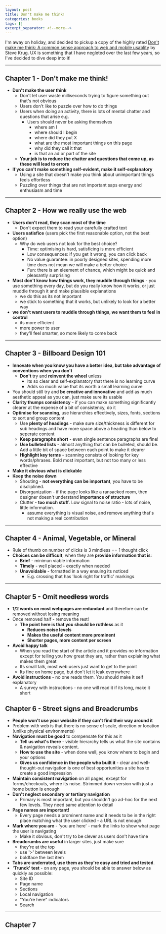 ```yaml
---
layout: post
title: Don't make me think!
categories: books
tags: []
excerpt_separator: <!--more-->
---
```


<!-- ![Clean code cover]({{ site.baseurl }}{% link /assets/images/clean-code-cover.png %}){: .center-image } -->

<sup>
    <sup>
        <!-- Update: 19/03/19 -->
    </sup>
</sup>

I'm away on holiday, and decided to pickup a copy of the highly rated [Don't make me think: A common sense approach to web and mobile usablity](https://www.amazon.co.uk/Dont-Make-Think-Revisited-Usability/dp/0321965515/ref=sr_1_2?keywords=steve+krug&qid=1564482865&s=gateway&sr=8-2) by Steve Krug. UX is something that I have negleted over the last few years, so I've decided to dive deep into it!

<!--more-->

---

## Chapter 1 - Don't make me think!

- **Don't make the user think**
  - Don't let user waste milliseconds trying to figure something out that's not obvious
  - Users don't like to puzzle over how to do things
  - Users when doing an activity, there is lots of mental chatter and questions that arise e.g.
    - Users should never be asking themselves
      - where am I
      - where should I begin
      - where did they put X
      - what are the most important things on this page
      - why did they call it that
      - is that an ad or part of the site
  - **Your job is to reduce the chatter and questions that come up, as these will lead to errors**
- **If you can't make something self-evident, make it self-explanatory**
  - Using a site that doesn't make you think about unimportant things feels effortless
  - Puzzling over things that are not important saps energy and enthusiasm and time

---

## Chapter 2 - How we really use the web

- **Users don't read, they scan most of the time**
  - Don't expect them to read your carefully crafted text
- **Users satisfice** (users pick the first reasonable option, not the best option)
  - Why do web users not look for the best choice?
    - Time: optimising is hard, satisficing is more efficient
    - Low consequences: if you get it wrong, you can click back
    - No value guarantee: in poorly designed sites, spending more time does not mean we will make a better choice
    - Fun: there is an eleement of chance, which might be quick and pleasantly surprising
- **Most don't know how things work, they muddle through things** - you use something every day, but do you really know how it works, or just muddle through it and make plausible explanations
  - we do this as its not important
  - we stick to something that it works, but unlikely to look for a better way
- **we don't want users to muddle through things, we want them to feel in control**
  - its more efficient
  - more power to user
  - they'll feel smarter, so more likely to come back

---

## Chapter 3 - Billboard Design 101

- **Innovate when you know you have a better idea, but take advantage of conventions when you don't**
  - **Don't** try and **reinvent the wheel** unless
    - Its so clear and self-explanatory that there is no learning curve
    - Adds so much value that its worth a small learning curve
- You should still try and **be creative and innovative** and add as much aesthetic appeal as you can, just make sure its usable
- **Clarity thumps consistency** - if you can make something significantly clearer at the expense of a bit of consistency, do it
- **Optimise for scanning**, use hierarchies effectively, sizes, fonts, sections to sort and group content
  - Use **plenty of headings** - make sure size/thickness is different for sub headings and have more space above a heading than below to seperate content
  - **Keep paragraphs short** - even single sentence paragraphs are fine!
  - **Use bulleted lists** - almost anything that can be bulleted, should be. Add a little bit of space between each point to make it clearer
  - **Highlight key terms** - scanning consists of looking for key words/phrases. Bold most important, but not too many or less effective
- **Make it obvious what is clickable**
- **Keep the noise down**
  - Shouting - **not everything can be important**, you have to be discliplined.
  - Disorganization - if the page looks like a ransacked room, then designer doesn't understand **importance of structure**
  - Clutter - **too much stuff**. Low signal to noise ratio - lots of noise, little information.
    - assume everything is visual noise, and remove anything that's not making a real contribution

---

## Chapter 4 - Animal, Vegetable, or Mineral

- Rule of thumb on number of clicks is 3 mindless == 1 thought click
- **Choices can be difficult**, when they are **provide information that is**:
  - **Brief** - minimun viable information
  - **Timely** - well placed - exactly when needed
  - **Unavoidable** - formatted in a way ensuing its noticed
    - E.g. crossing that has 'look right for traffic' markings

---

## Chapter 5 - Omit ~~needless~~ words

- **1/2 words on most webpages are redundant** and therefore can be removed without losing meaning
- Once removed half - remove the rest!
  - **The point here is that you should be ruthless** as it
    - **Reduces noise levels**
    - **Makes the useful content more prominent**
    - **Shorter pages, more content per screen**
- **Avoid happy talk**
  - When you read the start of the article and it provides no information except for telling you how great they are, rather than explaining what makes them great
  - Its small talk, most web users just want to get to the point
  - Its fine on home page, but don't let it leak everywhere
- **Avoid instructions** - no one reads them. You should make it self explanatory
  - A survey with instructions - no one will read it if its long, make it short

## Chapter 6 - Street signs and Breadcrumbs

- **People won't use your website if they can't find their way around it**
- Problem with web is that there is no sense of scale, direction or location (unlike physical environments)
- **Navigation must be good** to compensate for this as it
  - **Tell us what's there** - visible hierarchy tells us what the site contains & navigation reveals content.
  - **How to use the site** - when done well, you know where to begin and your options
  - **Gives us confidence in the people who built it** - clear and well-thought-out navigation is one of best opportunities a site has to create a good impression
- **Maintain consistent navigation** on all pages, except for forms/checkouts, where its noise. Strimmed down version with just a home button is enough
- **Don't neglect secondary or tertiary navigation**
  - Primary is most important, but you shouldn't go ad-hoc for the next few levels. They need same attention to detail
- **Page names are important!**
  - Every page needs a prominent name and it needs to be in the right place matching what the user clicked - a URL is not enough
- **Mark where you are** - 'you are here' - mark the links to show what page the user is navigating
  - Make it obvious, don't try to be clever as users don't have time
- **Breadcrumbs are useful** in larger sites, just make sure
  - they're at the top
  - use '>' between levels
  - boldface the last item
- **Tabs are underrated, use them as they're easy and tried and tested**.
- **'Trunck' test** - on any page, you should be able to answer below as quickly as possible:
  - Site ID
  - Page name
  - Sections
  - Local navigation
  - "You're here" indicators
  - Search

---

## Chapter 7

